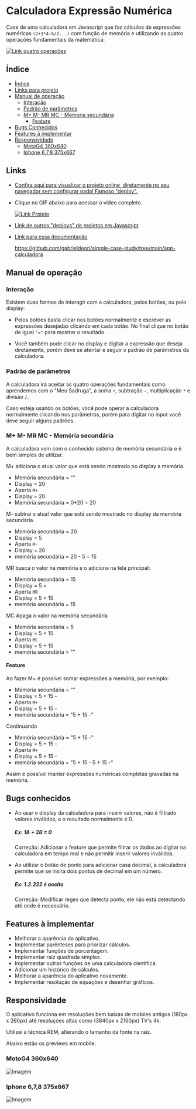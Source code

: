 # Calculadora Expressão Numérica
Case de uma calculadora em Javascript que faz cálculos de expressões numéricas `(2+3*4-6/2...)` com função de memória e utilizando as quatro operações fundamentais da matemática:

[![Link quatro operações](./src/img/4op.jpg)](https://youtu.be/ECaG_YBgoQs)

## Índice
- [Índice]()
- [Links para projeto]()
- [Manual de operação]()
  - [Interação]()
  - [Padrão de parâmetros]()
  - [M+ M- MR MC - Memória secundária]()
    - [Feature]()
- [Bugs Conhecidos]()
- [Features à implementar]()
- [Responsividade]()
  - [MotoG4 360x640]()
  - [Iphone 6,7,8 375x667]()

## Links
- [Confira aqui para visualizar o projeto online, diretamente no seu navegador sem configurar nada! Famoso "deploy".](https://simple-case-study.vercel.app/app-calculadora/index.html)

- Clique no GIF abaixo para acessar o vídeo completo.

  [![Link Projeto](./src/img/CalculaExpress.gif)](https://youtu.be/ECaG_YBgoQs)

- [Link de outros "deploys" de projetos em Javascript](https://simple-case-study.vercel.app/)

- [Link para essa documentação](https://github.com/gabrieldeori/simple-case-study/tree/main/app-calculadora)

  https://github.com/gabrieldeori/simple-case-study/tree/main/app-calculadora

## Manual de operação
### Interação
Existem duas formas de interagir com a calculadora, pelos botões, ou pelo display:
  - Pelos botões basta clicar nos botões normalmente e escrever as expressões desejadas clicando em cada botão. No final clique no botão de igual `"="` para mostrar o resultado.

  - Você também pode clicar no display e digitar a expressão que deseja diretamente, porém deve se atentar e seguir o padrão de parâmetros da calculadora.

### Padrão de parâmetros
A calculadora irá aceitar as quatro operações fundamentais como aprendemos com o "Meu Sadruga", a soma `+`, subtração `-`, multiplicação `*` e divisão `/`.

Caso esteja usando os botões, você pode operar a calculadora normalmente clicando nos parâmetros, porém para digitar no input você deve seguir alguns padrões.

### M+ M- MR MC - Memória secundária
A calculadora vem com o conhecido sistema de memória secundária e é bem simples de utilizar.

M+ adiciona o atual valor que está sendo mostrado no display a memória.

- Memória secundária = ""
- Display = 20
- Aperta `M+`
- Display = 20
- Memória secundária = 0+20 = 20

M- subtrai o atual valor que está sendo mostrado no display da memória secundária.

- Memória secundária = 20
- Display = 5
- Aperta `M-`
- Display = 20
- memória secundária = 20 - 5 = 15

MR busca o valor na memória e o adiciona na tela principal:

- Memória secundária = 15
- Display = 5 + 
- Aperta `MR`
- Display = 5 + 15
- memória secundária = 15

MC Apaga o valor na memória secundária
- Memória secundária = 5
- Display = 5 + 15
- Aperta `MC`
- Display = 5 + 15
- memória secundária = ""

#### Feature
Ao fazer M+ é possível somar expressões a memória, por exemplo:

- Memória secundária = ""
- Display = 5 + 15 -
- Aperta `M+`
- Display = 5 + 15 -
- memória secundária = "5 + 15 -"

Continuando

- Memória secundária = "5 + 15 -"
- Display = 5 + 15 -
- Aperta `M+`
- Display = 5 + 15 -
- memória secundária = "5 + 15 - 5 + 15 -"

Assim é possível manter expressões numéricas completas gravadas na memória.

## Bugs conhecidos
- Ao usar o display da calculadora para inserir valores, não é filtrado valores inválidos, e o resultado normalmente é 0.

  ##### Ex: 1A + 2B = 0

  Correção: Adicionar a feature que permite filtrar os dados ao digitar na calculadora em tempo real e não permitir inserir valores inválidos.

- Ao utilizar o botão de ponto para adicionar casa decimal, a calculadora permite que se insira dois pontos de decimal em um número.

  ##### Ex: 1.2.222 é aceito

  Correção: Modificar regex que detecta ponto, ele não está detectando até onde é necessário.

## Features à implementar
- Melhorar a aparência do aplicativo.
- Implementar parênteses para priorizar cálculos.
- Implementar funções de porcentagem.
- Implementar raiz quadrada simples.
- Implementar outras funções de uma calculadora científica.
- Adicionar um histórico de cálculos.
- Melhorar a aparência do aplicativo novamente.
- Implementar resolução de equações e desenhar gráficos.
  

## Responsividade
O aplicativo funciona em resoluções bem baixas de mobiles antigos (180px x 260px) até resoluções altas como (3840px x 2160px) TV's 4k. 

Utilizei a técnica REM, alterando o tamanho da fonte na raiz.

Abaixo estão os previews em mobile:

### MotoG4 360x640
![Imagem ](./src/img/MotoG4Portrait.jpg)

### Iphone 6,7,8 375x667
![Imagem ](./src/img/IphonePortrait.jpg)
